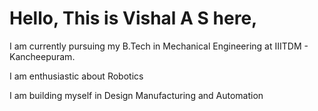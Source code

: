 # **Hello, This is Vishal A S here,**

I am currently pursuing my B.Tech in Mechanical Engineering at IIITDM - Kancheepuram.  

I am enthusiastic about Robotics  

I am building myself in Design Manufacturing and Automation
